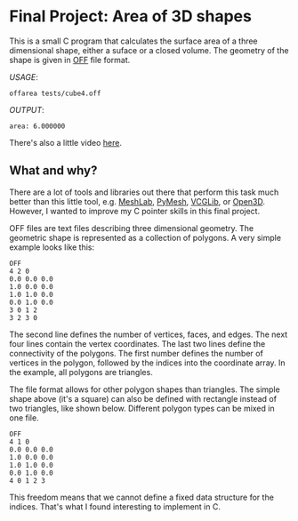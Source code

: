 # Final Project: Area of 3D shapes

This is a small C program that calculates the surface area of a three
dimensional shape, either a suface or a closed volume.
The geometry of the shape is given in [OFF](https://en.wikipedia.org/wiki/OFF_(file_format)) file format.

_USAGE_:

`offarea tests/cube4.off`

_OUTPUT_:

`area: 6.000000` 

There's also a little video [here](https://youtu.be/YBKPEIJwl9c). 

## What and why?

There are a lot of tools and libraries out there that perform this task
much better than this little tool, e.g. [MeshLab](https://www.meshlab.net/), 
[PyMesh](https://github.com/PyMesh/PyMesh), [VCGLib](http://vcglib.net/), 
or [Open3D](http://www.open3d.org/). 
However, I wanted to improve my C pointer skills in this final project.

OFF files are text files describing three dimensional geometry. 
The geometric shape is represented as a collection of polygons. 
A very simple example looks like this: 

```
OFF
4 2 0
0.0 0.0 0.0
1.0 0.0 0.0
1.0 1.0 0.0
0.0 1.0 0.0
3 0 1 2
3 2 3 0
```

The second line defines the number of vertices, faces, and edges.
The next four lines contain the vertex coordinates.
The last two lines define the connectivity of the polygons. 
The first number defines the number of vertices in the polygon, followed by 
the indices into the coordinate array. In the example, all polygons are 
triangles.

The file format allows for other polygon shapes than triangles. 
The simple shape above (it's a square) can also be defined with rectangle 
instead of two triangles, like shown below. Different polygon types can be 
mixed in one file.

```
OFF
4 1 0
0.0 0.0 0.0
1.0 0.0 0.0
1.0 1.0 0.0
0.0 1.0 0.0
4 0 1 2 3
```

This freedom means that we cannot define a fixed data structure for the 
indices. That's what I found interesting to implement in C.

